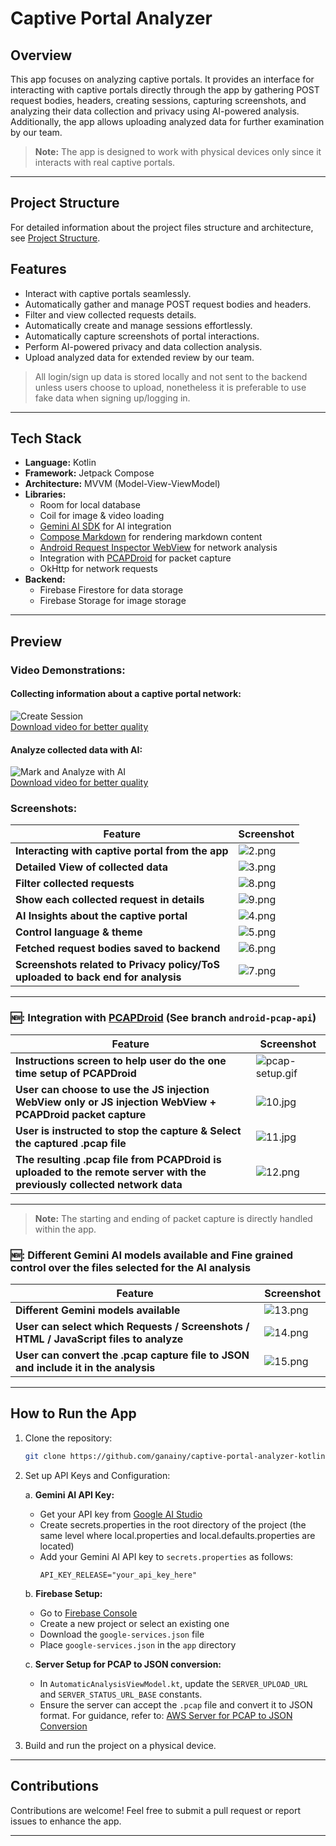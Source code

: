 # Captive Portal Analyzer

## Overview

This app focuses on analyzing captive portals. It provides an interface for interacting with captive portals directly through the app by gathering POST request bodies, headers, creating sessions, capturing screenshots, and analyzing their data collection and privacy using AI-powered analysis. Additionally, the app allows uploading analyzed data for further examination by our team.
> **Note:** The app is designed to work with physical devices only since it interacts with real captive portals. 

---
## Project Structure
For detailed information about the project files structure and architecture, see [Project Structure](APP_STRUCTURE.md).

## Features

- Interact with captive portals seamlessly.
- Automatically gather and manage POST request bodies and headers.
- Filter and view collected requests details.
- Automatically create and manage sessions effortlessly.
- Automatically capture screenshots of portal interactions.
- Perform AI-powered privacy and data collection analysis.
- Upload analyzed data for extended review by our team.
> All login/sign up data is stored locally and not sent to the backend unless users choose to upload,
> nonetheless it is preferable to use fake data when signing up/logging in.
---

## Tech Stack

- **Language:** Kotlin
- **Framework:** Jetpack Compose
- **Architecture:** MVVM (Model-View-ViewModel)
- **Libraries:**
    - Room for local database
    - Coil for image & video loading
    - [Gemini AI SDK](https://github.com/google-gemini/generative-ai-android) for AI integration
    - [Compose Markdown](https://github.com/jeziellago/compose-markdown) for rendering markdown content
    - [Android Request Inspector WebView](https://github.com/acsbendi/Android-Request-Inspector-WebView) for network analysis
    - Integration with [PCAPDroid](https://github.com/emanuele-f/PCAPdroid) for packet capture
    - OkHttp for network requests
- **Backend:**
    - Firebase Firestore for data storage
    - Firebase Storage for image storage

---

## Preview

### Video Demonstrations:

#### Collecting information about a captive portal network:
![Create Session](preview/gifs/create_session.gif)
<br>
[Download video for better quality](preview/videos/create-session.mp4)

#### Analyze collected data with AI:
![Mark and Analyze with AI](preview/gifs/analyze_with_ai.gif)
<br>
[Download video for better quality](preview/videos/mark-analyze-with-ai_blurred.mp4)

### Screenshots:
| Feature                                                                              | Screenshot                          |
|--------------------------------------------------------------------------------------|-------------------------------------|
| **Interacting with captive portal from the app**                                     | ![2.png](preview/screenshots/2.png) |
| **Detailed View of collected data**                                                  | ![3.png](preview/screenshots/3.png) |
| **Filter collected requests**                                                        | ![8.png](preview/screenshots/8.png) |
| **Show each collected request in details**                                           | ![9.png](preview/screenshots/9.png) |
| **AI Insights about the captive portal**                                             | ![4.png](preview/screenshots/4.png) |
| **Control language & theme**                                                         | ![5.png](preview/screenshots/5.png) |
| **Fetched request bodies saved to backend**                                          | ![6.png](preview/screenshots/6.png) |
| **Screenshots related to Privacy policy/ToS<br/> uploaded to back end for analysis** | ![7.png](preview/screenshots/7.png) |
---

### 🆕: Integration with [PCAPDroid](https://github.com/emanuele-f/PCAPdroid) (See branch `android-pcap-api`)
| Feature                                                                                                                 | Screenshot                                     |
|-------------------------------------------------------------------------------------------------------------------------|------------------------------------------------|
| **Instructions screen to help user do the one time setup of PCAPDroid**                                                 | ![pcap-setup.gif](preview/gifs/pcap-setup.gif) |
| **User can choose to use the JS injection WebView only or JS injection WebView + PCAPDroid packet capture**             | ![10.jpg](preview/screenshots/10.jpg)          |
| **User is instructed to stop the capture & Select the captured .pcap file**                                             | ![11.jpg](preview/screenshots/11.jpg)          |
| **The resulting .pcap file from PCAPDroid is uploaded to the remote server with the previously collected network data** | ![12.png](preview/screenshots/12.png)          |
---
> **Note:** The starting and ending of packet capture is directly handled within the app.

### 🆕: Different Gemini AI models available and Fine grained control over the files selected for the AI analysis
| Feature                                                                               | Screenshot                            |
|---------------------------------------------------------------------------------------|---------------------------------------|
| **Different Gemini models available**                                                 | ![13.png](preview/screenshots/13.png) |
| **User can select which Requests / Screenshots / HTML / JavaScript files to analyze** | ![14.png](preview/screenshots/14.png) |
| **User can convert the .pcap capture file to JSON and include it in the analysis**    | ![15.png](preview/screenshots/15.png) |
---

## How to Run the App

1. Clone the repository:
   ```bash
   git clone https://github.com/ganainy/captive-portal-analyzer-kotlin.git
   ```

2. Set up API Keys and Configuration:

   a. **Gemini AI API Key:**
    - Get your API key from [Google AI Studio](https://makersuite.google.com/app/apikey)
    - Create secrets.properties in the root directory of the project
   (the same level where local.properties and local.defaults.properties are located)
    - Add your Gemini AI API key to `secrets.properties` as follows:
      ```properties
      API_KEY_RELEASE="your_api_key_here"
      ```

   b. **Firebase Setup:**
    - Go to [Firebase Console](https://console.firebase.google.com/)
    - Create a new project or select an existing one
    - Download the `google-services.json` file
    - Place `google-services.json` in the `app` directory

   c. **Server Setup for PCAP to JSON conversion:**
    - In `AutomaticAnalysisViewModel.kt`, update the `SERVER_UPLOAD_URL` and `SERVER_STATUS_URL_BASE` constants.
    - Ensure the server can accept the `.pcap` file and convert it to JSON format. For guidance, refer to:
      [AWS Server for PCAP to JSON Conversion](https://github.com/ganainy/aws-server-for-pcap-to-json-conversion)

3. Build and run the project on a physical device.


---

## Contributions

Contributions are welcome! Feel free to submit a pull request or report issues to enhance the app.

---
